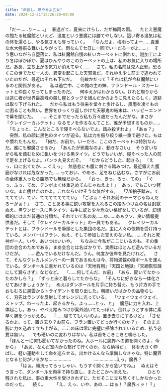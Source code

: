 ```yaml
---
title: "命長し、燃やせよ乙女"
date: 2024-12-21T15:26:20+09:00
---
```

　｢だー……りー……｣
　春過ぎて、夏来にけらし、だが梅雨の雨。
　たとえ悪魔の館たる紅魔館といえど、湿度という悪魔には勝てやしない。這い寄る湿気は私の体を濡らし、やる気さえも奪っていく。
　｢なんだよ、梅雨ってよー……貴重な水大盤振る舞いしやがって。雨なんて七日に一回でいーだろーがよ……｣
　そう思いながら自堕落に、私は紅魔館自慢の紅いカーペットに倒れた。謎加工により冬はぽかぽか、夏はひんやりのこのカーペットの上は、私のお気に入りの場所だ。ああ、立ち上がる気力が消えてゆく……
　さて。私の名前は鬼人正邪。恐らくこの世でただ一人の、異変を起こした天邪鬼だ。それゆえ少し前まで追われていたのだが、最近はそれも下火だ。
　何故かだって？それは私が今紅魔館にいるのと関係がある。
　私は逃亡中、この館の主の妹、フランドール・スカーレットと仲良くなってしまったのだ。
　何ゆえかはわからない。けれど周りからは逃亡者が世界最高峰の殺し屋とタッグを組んだかのように見えたらしく、追跡は取り下げられた。
　だから私はもう往来を堂々と歩けるし、風雨を凌ぐものに困ることも無い。世界をひっくり返しかけた天邪鬼の結末は、ハッピーエンドで幕を閉じた。
　……そこまでだったら私も万々歳だったんだがな。まさか『クレイジーカルテット』なるモノを作るなんてこと、誰が予想するものか……
　｢ちょっと、こんなところで寝そべらないでよ。踏み殺すわよ｣
　｢あぁ？｣
　突然、私の顔に黒色のタイツが迫る。私は力を振り絞り紙一重で避けた。もはや慣れたもんだ。
　｢何だ、お前か。いーだろ、ここのカーペットは特別なんだ。誰にも邪魔させるか｣
　｢あんたが邪魔なのよ、動きなさい｣
　そう言いながら私を踏むために狙いをつける黒タイツ。どうでもいいが、寝そべった人の前で足を上げるなよ。パンツ丸見えだぞ。
　｢だからどうした、起きろ｣
　｢えっ、口に出てたか……ぐえっ｣
　無慈悲にも腹に刺さる踏みつけ。最近鍛えた腹筋がなければ危なかった……っておい、やめろ、足をねじ込むな。さすがにお前の全体重入ったら腹筋でも無理だから。
　｢おっ、きっ、ろっ、ての｣
　｢ぐっ、ふっ、てめ、テンポよく体重込めてんじゃねえよ！｣
　あっ、でもこいつ軽いな。また痩せたのかよ。これならいけそうな気がする。
　｢7/8拍子踏み。ててててい、てい、てててててててい｣
　｢ごぶぉ！それお前のテーマじゃねえだろーがぁ！｣
　さて、ことある事に鋭い攻撃を入れるこの踏みつけ女の名は封獣ぬえ。黒ワンピースに黒タイツ、右手に蛇と少々危ない格好をしているが、幻想郷的にはまだ普通の分類だ。それでいて私の友……ゆ……あぁクソ、良い情報提供者だ。そして『クレイジーカルテット』の一員でもある。
　クレイジーカルテットとは、フランドールを筆頭とした集団の名だ。主に人々の依頼を受け持っている。メンバーはフラン、ぬえ、そして参加した覚えのない私。……それと死神が一人。いや、あいつはいいや。
　ちなみに今私がここにいるのも、その集団の会合のためである。まあ会合とは名ばかりで、実際はほとんど遊んでいるだけだが。
　……遊んでいるだけなんだ。うん。何度か彼岸を見たけれど。
　さて、そんなクレカルメンバーの一員であるぬえは今、荷物満載の段ボールを運んでいる。ダンボールに書かれているのは『天地有用』『天国と地獄』『天網恢恢疎にして漏らさず』などなど。
　｢……何してんだ、お前｣
　｢あら、聞いてなかったのかしら？｣
　｢ずっと床と暮らしてたからな｣
　｢そんなに好きなら一体化させてあげましょうか？｣
　ぬえはダンボールを片手に持ち替え、もう片方の手でおもむろに黒雲からトライデントを取り出した。朝研いだばかりの品物らしく、刃先はランプを反射してオレンジに光っている。
　｢ウェイウェイウェイ、ストップ。わーったよ、起きるから。よっ……とっ、と｣
　腹筋に力を入れ、上体起こし。あっ、やべえ踏みつけが案外効いてたっぽい。倒れようとする体に素早く腕をつっかえる。
　｢……寝ててもいいのよ。置き去りにするけど｣
　｢させるかよ。って、置き去り？お前ら、フラン置いてどっか行くのか？｣
　そのまま腕に力を込めて立ち上がる。ここの床は常に完璧に掃除されているため、払う必要は無い。
　でも硬いのに変わりはない。私は首をこきこきと鳴らした。
　｢ほんとーに何も聞いてなかったのね。大ホールに魔界への道を開くのよ、今から｣
　｢ああ、なんだ室内から繋げて行くのか。なら納得だ｣
　体を大きく伸ばし、軽い運動をして血を巡らせる。出かけるんなら準備しなきゃな。特に魔界となると何がいるかな………………
　
　
　
　………………えっ。魔界？
　
　
　｢はぁ。顔洗ってらっしゃい、もうすぐ開くから急いでね。｣
　ぬえはそう言って、ダンボールを両手で持ち直し、またどこかへ消えた。
　
　
　ひとり残された私は、事の重大性を受けきれずに、ただそこに立ち尽くすしかなかったのだった。
　続く。
　
　｢え、えっ、いや、あの……はぁ！？魔界ィッ！？｣
　
　
　
